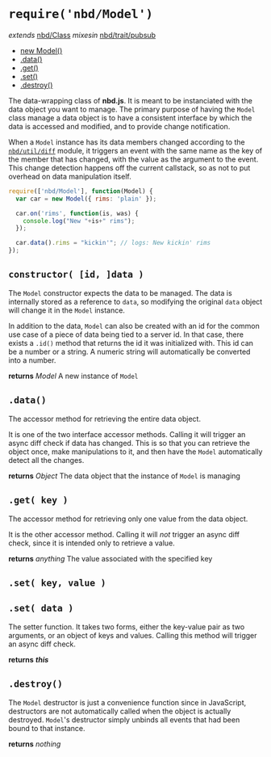 # `require('nbd/Model')`
  *extends* [nbd/Class](Class.md)
  *mixesin* [nbd/trait/pubsub](../trait/pubsub.md)

* [new Model()](#constructor-id-data-)
* [.data()](#data-)
* [.get()](#get-key-)
* [.set()](#set-key-value-)
* [.destroy()]()

The data-wrapping class of **nbd.js**. It is meant to be instanciated with the data object you want to manage. The primary purpose of having the `Model` class manage a data object is to have a consistent interface by which the data is accessed and modified, and to provide change notification.

When a `Model` instance has its data members changed according to the [`nbd/util/diff`](../util/diff.md) module, it triggers an event with the same name as the key of the member that has changed, with the value as the argument to the event.
This change detection happens off the current callstack, so as not to put overhead on data manipulation itself.

```javascript
require(['nbd/Model'], function(Model) {
  var car = new Model({ rims: 'plain' });

  car.on('rims', function(is, was) {
    console.log("New "+is+" rims");
  });

  car.data().rims = "kickin'"; // logs: New kickin' rims
});
```

## `constructor( [id, ]data )`

The `Model` constructor expects the data to be managed. The data is internally stored as a reference to `data`, so modifying the original `data` object will change it in the `Model` instance.

In addition to the data, `Model` can also be created with an id for the common use case of a piece of data being tied to a server id. In that case, there exists a `.id()` method that returns the id it was initialized with. This id can be a number or a string. A numeric string will automatically be converted into a number.

**returns** *Model* A new instance of `Model`

## `.data()`

The accessor method for retrieving the entire data object.

It is one of the two interface accessor methods. Calling it will trigger an async diff check if data has changed. This is so that you can retrieve the object once, make manipulations to it, and then have the `Model` automatically detect all the changes.

**returns** *Object* The data object that the instance of `Model` is managing

## `.get( key )`

The accessor method for retrieving only one value from the data object.

It is the other accessor method. Calling it will *not* trigger an async diff check, since it is intended only to retrieve a value.

**returns** *anything* The value associated with the specified key

## `.set( key, value )`
## `.set( data )`

The setter function. It takes two forms, either the key-value pair as two arguments, or an object of keys and values.
Calling this method will trigger an async diff check.

**returns** ___this___

## `.destroy()`

The `Model` destructor is just a convenience function since in JavaScript, destructors are not automatically called when the object is actually destroyed. `Model`'s destructor simply unbinds all events that had been bound to that instance.

**returns** *nothing*
